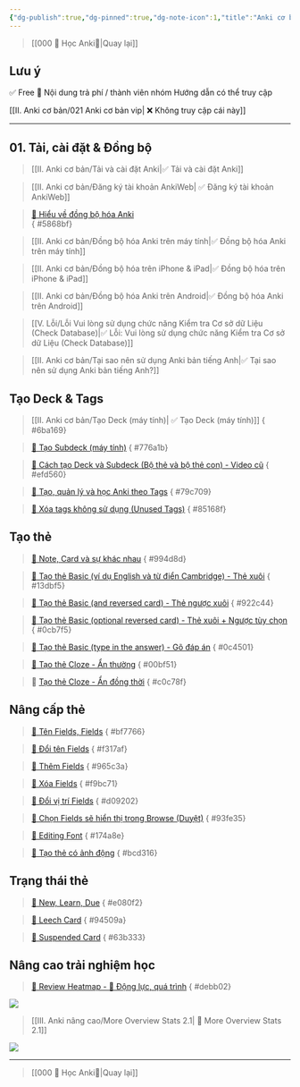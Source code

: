 ```yaml
---
{"dg-publish":true,"dg-pinned":true,"dg-note-icon":1,"title":"Anki cơ bản","permalink":"/ii-anki-co-ban/020-anki-co-ban-publish/","pinned":true,"dgPassFrontmatter":true,"noteIcon":1}
---
```


> [[000 🌟 Học Anki🌟\|Quay lại]]

## Lưu ý

✅ Free
👑 Nội dung trả phí / thành viên nhóm Hướng dẫn có thể truy cập

[[II. Anki cơ bản/021 Anki cơ bản vip\| ❌ Không truy cập cái này]]

___
## 01. Tải, cài đặt & Đồng bộ

> [[II. Anki cơ bản/Tải và cài đặt Anki\|✅ Tải và cài đặt Anki]]

> [[II. Anki cơ bản/Đăng ký tài khoản AnkiWeb\| ✅ Đăng ký tài khoản AnkiWeb]] 

> [👑 Hiểu về đồng bộ hóa Anki](https://www.facebook.com/groups/ankikhoa2/posts/656841203164849/)  
{ #5868bf}


> [[II. Anki cơ bản/Đồng bộ hóa Anki trên máy tính\|✅ Đồng bộ hóa Anki trên máy tính]]

> [[II. Anki cơ bản/Đồng bộ hóa trên iPhone & iPad\|✅ Đồng bộ hóa trên iPhone & iPad]]

> [[II. Anki cơ bản/Đồng bộ hóa Anki trên Android\|✅ Đồng bộ hóa Anki trên Android]]

> [[V. Lỗi/Lỗi Vui lòng sử dụng chức năng Kiểm tra Cơ sở dữ Liệu (Check Database)\|✅ Lỗi: Vui lòng sử dụng chức năng Kiểm tra Cơ sở dữ Liệu (Check Database)]]

> [[II. Anki cơ bản/Tại sao nên sử dụng Anki bản tiếng Anh\|✅ Tại sao nên sử dụng Anki bản tiếng Anh?]]

## Tạo Deck & Tags

> [[II. Anki cơ bản/Tạo Deck (máy tính)\| ✅ Tạo Deck (máy tính)]]
{ #6ba169}


> [👑 Tạo Subdeck (máy tính)](https://www.facebook.com/100006970567626/videos/1309708296640380/)
{ #776a1b}



> [👑 Cách tạo Deck và Subdeck (Bộ thẻ và bộ thẻ con) - Video cũ](https://www.facebook.com/100006970567626/videos/948967736190048/) 
{ #efd560}



> [👑 Tạo, quản lý và học Anki theo Tags](https://www.facebook.com/100006970567626/videos/1735576880208862/) 
{ #79c709}



> [👑 Xóa tags không sử dụng (Unused Tags)](https://www.facebook.com/groups/ankikhoa2/posts/658428619672774/)
{ #85168f}



## Tạo thẻ

> [👑 Note, Card và sự khác nhau](https://www.facebook.com/groups/ankikhoa2/posts/658651092983860/)
{ #994d8d}


> [👑 Tạo thẻ Basic (ví dụ English và từ điển Cambridge) - Thẻ xuôi](https://www.facebook.com/100006970567626/videos/270185489085121/)
{ #13dbf5}


> [👑 Tạo thẻ Basic (and reversed card) - Thẻ ngược xuôi](https://www.facebook.com/100006970567626/videos/307515391787740/)
{ #922c44}


> [👑 Tạo thẻ Basic (optional reversed card) - Thẻ xuôi + Ngược tùy chọn](https://www.facebook.com/100006970567626/videos/588292580172236/)
{ #0cb7f5}


> [👑 Tạo thẻ Basic (type in the answer) - Gõ đáp án](https://www.facebook.com/100006970567626/videos/251641787687604/)
{ #0c4501}


> [👑 Tạo thẻ Cloze - Ẩn thường](https://www.facebook.com/100006970567626/videos/601618848830670/)
{ #00bf51}


> 👑 [Tạo thẻ Cloze - Ẩn đồng thời](https://www.facebook.com/groups/ankikhoa2/permalink/660008729514763/)
{ #c0c78f}


## Nâng cấp thẻ

> [👑 Tên Fields, Fields](https://www.facebook.com/groups/ankikhoa2/posts/659349429580693/)
{ #bf7766}


> [👑 Đổi tên Fields](https://www.facebook.com/100006970567626/videos/6386729764755310/)
{ #f317af}


> [👑 Thêm Fields](https://www.facebook.com/100006970567626/videos/610376627914331/)
{ #965c3a}


> [👑 Xóa Fields](https://www.facebook.com/100006970567626/videos/1460259781398928/)
{ #f9bc71}


> [👑 Đổi vị trí Fields](https://www.facebook.com/100006970567626/videos/996737118425945/)
{ #d09202}


> [👑 Chọn Fields sẽ hiển thị trong Browse (Duyệt)](https://www.facebook.com/100006970567626/videos/1115800266045956/)
{ #93fe35}


> [👑 Editing Font](https://www.facebook.com/100006970567626/videos/191653610560528/)
{ #174a8e}


> [👑 Tạo thẻ có ảnh động](https://www.facebook.com/groups/ankikhoa2/posts/657978433051126/)
{ #bcd316}


## Trạng thái thẻ

> [👑 New, Learn, Due](https://www.facebook.com/100006970567626/videos/6380549382011532/)
{ #e080f2}


> [👑 Leech Card](https://www.facebook.com/100006970567626/videos/3522266851347838/)
{ #94509a}


> [👑 Suspended Card](https://www.facebook.com/100006970567626/videos/1013283566338415/)
{ #63b333}


## Nâng cao trải nghiệm học

> [👑 Review Heatmap - 💪 Động lực, quá trình](https://www.facebook.com/100006970567626/videos/1324566178460463/)
{ #debb02}


![](https://i.imgur.com/H6CkcYh.png)

> [[III. Anki nâng cao/More Overview Stats 2.1\| 👑 More Overview Stats 2.1]]

![](https://i.imgur.com/z5to9Cx.png)
___

> [[000 🌟 Học Anki🌟\|Quay lại]]